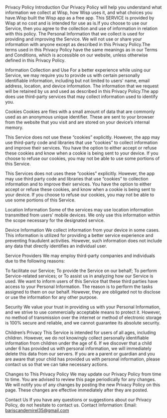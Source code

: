 Privacy Policy
Introduction
Our Privacy Policy will help you understand what information we collect at Wisp, how Wisp uses it, and what choices you have.Wisp built the Wisp app as a free app. This SERVICE is provided by Wisp at no cost and is intended for use as is.If you choose to use our Service, then you agree to the collection and use of information in relation with this policy. The Personal Information that we collect is used for providing and improving the Service. We will not use or share your information with anyone except as described in this Privacy Policy.The terms used in this Privacy Policy have the same meanings as in our Terms and Conditions, which is accessible on our website, unless otherwise defined in this Privacy Policy.

Information Collection and Use
For a better experience while using our Service, we may require you to provide us with certain personally identifiable information, including but not limited to users' name, email address, location, and device information. The information that we request will be retained by us and used as described in this Privacy Policy.The app does use third-party services that may collect information used to identify you.

Cookies
Cookies are files with a small amount of data that are commonly used as an anonymous unique identifier. These are sent to your browser from the website that you visit and are stored on your device’s internal memory.

This Service does not use these “cookies” explicitly. However, the app may use third-party code and libraries that use “cookies” to collect information and improve their services. You have the option to either accept or refuse these cookies and know when a cookie is being sent to your device. If you choose to refuse our cookies, you may not be able to use some portions of this Service.

This Services does not uses these “cookies” explicitly. However, the app may use third party code and libraries that use “cookies” to collection information and to improve their services. You have the option to either accept or refuse these cookies, and know when a cookie is being sent to your device. If you choose to refuse our cookies, you may not be able to use some portions of this Service.

Location Information
Some of the services may use location information transmitted from users' mobile devices. We only use this information within the scope necessary for the designated service.

Device Information
We collect information from your device in some cases. This information is utilized for providing a better service experience and preventing fraudulent activities. However, such information does not include any data that directly identifies an individual user.

Service Providers
We may employ third-party companies and individuals due to the following reasons:

To facilitate our Service;
To provide the Service on our behalf;
To perform Service-related services; or
To assist us in analyzing how our Service is used.
We want to inform users of this Service that these third parties have access to your Personal Information. The reason is to perform the tasks assigned to them on our behalf. However, they are obligated not to disclose or use the information for any other purpose.

Security
We value your trust in providing us with your Personal Information, and we strive to use commercially acceptable means to protect it. However, no method of transmission over the internet or method of electronic storage is 100% secure and reliable, and we cannot guarantee its absolute security.

Children’s Privacy
This Service is intended for users of all ages, including children. However, we do not knowingly collect personally identifiable information from children under the age of 6. If we discover that a child under 6 has provided us with personal information, we will immediately delete this data from our servers. If you are a parent or guardian and you are aware that your child has provided us with personal information, please contact us so that we can take necessary actions.

Changes to This Privacy Policy
We may update our Privacy Policy from time to time. You are advised to review this page periodically for any changes. We will notify you of any changes by posting the new Privacy Policy on this page. These changes are effective immediately after they are posted.

Contact Us
If you have any questions or suggestions about our Privacy Policy, do not hesitate to contact us.
Contact Information:
Email: bariscandemirel35@gmail.com
